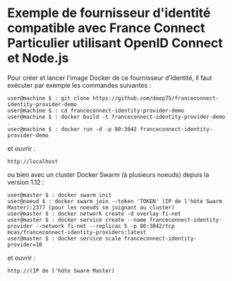 # Exemple de fournisseur d'identité compatible avec France Connect Particulier utilisant OpenID Connect et Node.js
Pour créer et lancer l'image Docker de ce fournisseur d'identité, il faut exécuter par exemple les commandes suivantes :

    user@machine $ : git clone https://github.com/deep75/franceconnect-identity-provider-demo
    user@machine $ : cd franceconnect-identity-provider-demo
    user@machine $ : docker build -t franceconnect-identity-provider-demo .
    user@machine $ : docker run -d -p 80:3042 franceconnect-identity-provider-demo

et ouvrir :

    http://localhost


ou bien avec un cluster Docker Swarm (à plusieurs noeuds) depuis la version 1.12 :

    user@master $ : docker swarm init
    user@noeud $ : docker swarm join --token 'TOKEN' (IP de l'hôte Swarm Master):2377 (pour les noeuds se joignant au cluster)   
    user@master $ : docker network create -d overlay fi-net
    user@master $ : docker service create --name franceconnect-identity-provider --network fi-net --replicas 5 -p 80:3042/tcp mcas/franceconnect-identity-providers:latest
    user@master $ : docker service scale franceconnect-identity-provider=10

et ouvrir :

    http://(IP de l'hôte Swarm Master)
